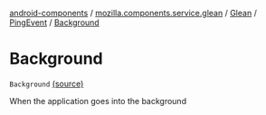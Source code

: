 [android-components](../../../index.md) / [mozilla.components.service.glean](../../index.md) / [Glean](../index.md) / [PingEvent](index.md) / [Background](./-background.md)

# Background

`Background` [(source)](https://github.com/mozilla-mobile/android-components/blob/master/components/service/glean/src/main/java/mozilla/components/service/glean/Glean.kt#L291)

When the application goes into the background


